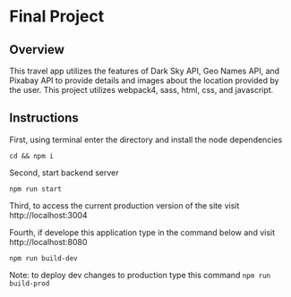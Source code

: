 # Final Project

## Overview
This travel app utilizes the features of Dark Sky API, Geo Names API, and Pixabay API to provide details and images about the location provided by the user. This project utilizes webpack4, sass, html, css, and javascript.

## Instructions

First, using terminal enter the directory and install the node dependencies

``` cd && npm i ```

Second, start backend server

``` npm run start ```

Third, to access the current production version of the site visit http://localhost:3004

Fourth, if develope this application type in the command below and visit http://localhost:8080

``` npm run build-dev ```

Note: to deploy dev changes to production type this command ``` npm run build-prod ```